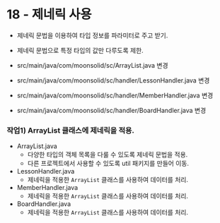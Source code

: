

# 18 - 제네릭 사용 

- 제네릭 문법을 이용하여 타입 정보를 파라미터로 주고 받기.
- 제네릭 문법으로 특정 타입의 값만 다루도록 제한.



- src/main/java/com/moonsolid/sc/ArrayList.java 변경
- src/main/java/com/moonsolid/sc/handler/LessonHandler.java 변경
- src/main/java/com/moonsolid/sc/handler/MemberHandler.java 변경
- src/main/java/com/moonsolid/sc/handler/BoardHandler.java 변경



### 작업1) ArrayList 클래스에 제네릭을 적용.

- ArrayList.java
    - 다양한 타입의 객체 목록을 다룰 수 있도록 제네릭 문법을 적용.
    - 다른 프로젝트에서 사용할 수 있도록 util 패키지를 만들어 이동.
- LessonHandler.java
    - 제네릭을 적용한 `ArrayList` 클래스를 사용하여 데이터를 처리.
- MemberHandler.java
    - 제네릭을 적용한 `ArrayList` 클래스를 사용하여 데이터를 처리.
- BoardHandler.java
    - 제네릭을 적용한 `ArrayList` 클래스를 사용하여 데이터를 처리.
